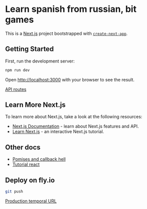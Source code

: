 # Learn spanish from russian, bit games

This is a [Next.js](https://nextjs.org/) project bootstrapped with [`create-next-app`](https://github.com/vercel/next.js/tree/canary/packages/create-next-app).

## Getting Started

First, run the development server:

```bash
npm run dev
```

Open [http://localhost:3000](http://localhost:3000) with your browser to see the result.

[API routes](https://nextjs.org/docs/api-routes/introduction)

## Learn More Next.js

To learn more about Next.js, take a look at the following resources:

- [Next.js Documentation](https://nextjs.org/docs) - learn about Next.js features and API.
- [Learn Next.js](https://nextjs.org/learn) - an interactive Next.js tutorial.

## Other docs

- [Pomises and callback hell](https://nmariasdev.medium.com/convierte-los-callbacks-en-promesas-y-dile-adi%C3%B3s-al-callback-hell-edb482ab8552)
- [Tutorial react](https://es.reactjs.org/tutorial/tutorial.html)

## Deploy on fly.io
```bash	
git push
```	

[Production temporal URL](https://russian.fly.dev)


